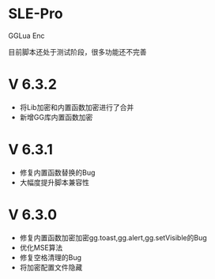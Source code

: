 # SLE-Pro
GGLua Enc

目前脚本还处于测试阶段，很多功能还不完善

# V 6.3.2
  - 将Lib加密和内置函数加密进行了合并
  - 新增GG库内置函数加密

# V 6.3.1
  - 修复内置函数替换的Bug
  - 大幅度提升脚本兼容性

# V 6.3.0
  - 修复内置函数加密加密gg.toast,gg.alert,gg.setVisible的Bug
  - 优化MSE算法
  - 修复空格清理的Bug
  - 将加密配置文件隐藏
